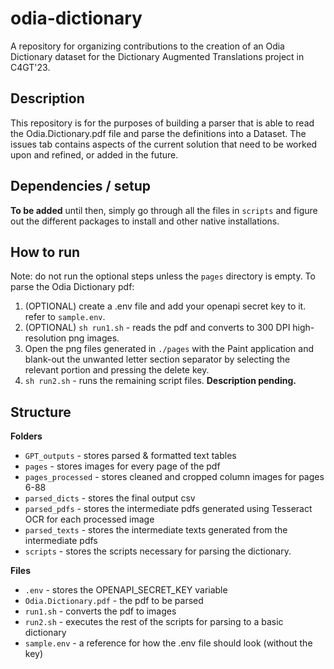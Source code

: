 # odia-dictionary
A repository for organizing contributions to the creation of an Odia Dictionary dataset for the Dictionary Augmented Translations project in C4GT'23.

## Description
This repository is for the purposes of building a parser that is able to read the Odia.Dictionary.pdf file and parse the definitions into a Dataset. The issues tab contains aspects of the current solution that need to be worked upon and refined, or added in the future.

## Dependencies / setup
**To be added** until then, simply go through all the files in `scripts` and figure out the different packages to install and other native installations.

## How to run
Note: do not run the optional steps unless the `pages` directory is empty.
To parse the Odia Dictionary pdf:
1. (OPTIONAL) create a .env file and add your openapi secret key to it. refer to `sample.env`.
2. (OPTIONAL) `sh run1.sh` - reads the pdf and converts to 300 DPI high-resolution png images.
3. Open the png files generated in `./pages` with the Paint application and blank-out the unwanted letter section separator by selecting the relevant portion and pressing the delete key.
4. `sh run2.sh` - runs the remaining script files. **Description pending.**

## Structure
**Folders**
- `GPT_outputs` - stores parsed & formatted text tables
- `pages` - stores images for every page of the pdf
- `pages_processed` - stores cleaned and cropped column images for pages 6-88
- `parsed_dicts` - stores the final output csv
- `parsed_pdfs` - stores the intermediate pdfs generated using Tesseract OCR for each processed image
- `parsed_texts` - stores the intermediate texts generated from the intermediate pdfs
- `scripts` - stores the scripts necessary for parsing the dictionary.

**Files**
- `.env` - stores the OPENAPI_SECRET_KEY variable
- `Odia.Dictionary.pdf` - the pdf to be parsed
- `run1.sh` - converts the pdf to images
- `run2.sh` - executes the rest of the scripts for parsing to a basic dictionary
- `sample.env` - a reference for how the .env file should look (without the key)
